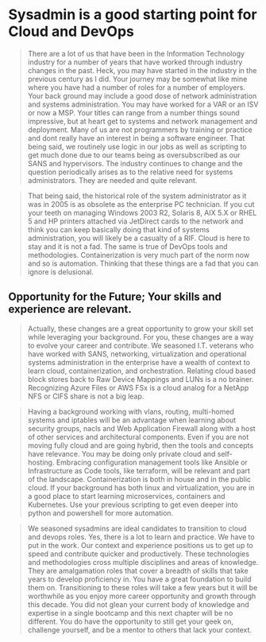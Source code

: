 # Sysadmin is a good starting point for Cloud and DevOps

> There are a lot of us that have been in the Information Technology industry for a number of years that have worked through industry changes in the past. Heck, you may have started in the industry in the previous century as I did. Your journey may be somewhat like mine where you have had a number of roles for a number of employers. Your back ground may include a good dose of network administration and systems administration. You may have worked for a VAR or an ISV or now a MSP. Your titles can range from a number things sound impressive, but at heart get to systems and network management and deployment. Many of us are not programmers by training or practice and dont really have an interest in being a software engineer. That being said, we routinely use logic in our jobs as well as scripting to get much done due to our teams being as oversubscribed as our SANS and hypervisors. The industry continues to change and the question periodically arises as to the relative need for systems administrators. They are needed and quite relevant.

> That being said, the historical role of the system administrator as it was in 2005 is as obsolete as the enterprise PC technician. If you cut your teeth on managing Windows 2003 R2, Solaris 8, AIX 5.X or RHEL 5 and HP printers attached via JetDirect cards to the network and think you can keep basically doing that kind of systems administration, you will likely be a casualty of a RIF. Cloud is here to stay and it is not a fad. The same is true of DevOps tools and methodologies. Containerization is very much part of the norm now and so is automation. Thinking that these things are a fad that you can ignore is delusional.

## Opportunity for the Future; Your skills and experience are relevant.

> Actually, these changes are a great opportunity to grow your skill set while leveraging your background. For you, these changes are a way to evolve your career and contribute. We seasoned I.T. veterans who have worked with SANS, networking, virtualization and operational systems administration in the enterprise have a wealth of context to learn cloud, containerization, and orchestration. Relating cloud based block stores back to Raw Device Mappings and LUNs is a no brainer. Recognizing Azure Files or AWS FSx is a cloud analog for a NetApp NFS or CIFS share is not a big leap. 

> Having a background working with vlans, routing, multi-homed systems and iptables will be an advantage when learning about security groups, nacls and Web Application Firewall along with a host of other services and architectural components. Even if you are not moving fully cloud and are going hybrid, then the tools and concepts have relevance. You may be doing only private cloud and self-hosting. Embracing configuration management tools like Ansible or Infrastructure as Code tools, like terraform, will be relevant and part of the landscape. Containerization is both in house and in the public cloud. If your background has both linux and virtualization, you are in a good place to start learning microservices, containers and Kubernetes. Use your previous scripting to get even deeper into python and powershell for more automation.

> We seasoned sysadmins are ideal candidates to transition to cloud and devops roles. Yes, there is a lot to learn and practice. We have to put in the work. Our context and experience positions us to get up to speed and contribute quicker and productively. These technologies and methodologies cross multiple disciplines and areas of knowledge. They are amalgamation roles that cover a breadth of skills that take years to develop proficiency in. You have a great foundation to build them on. Transitioning to these roles will take a few years but it will be worthwhile as you enjoy more career opportunity and growth through this decade. You did not glean your current body of knowledge and expertise in a single bootcamp and this next chapter will be no different. You do have the opportunity to still get your geek on, challenge yourself, and be a mentor to others that lack your context.

